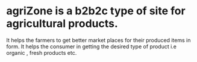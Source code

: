 # agriZone is a b2b2c type of site for agricultural products.
It helps the farmers to get better market places for their produced items in form.
It helps the consumer in getting the desired type of product i.e organic , fresh products etc.
